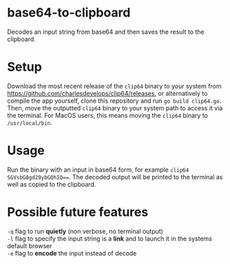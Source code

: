 # base64-to-clipboard
Decodes an input string from base64 and then saves the result to the clipboard.
# Setup
Download the most recent release of the `clip64` binary to your system from https://github.com/charlesdevelops/clip64/releases, or alternatively to compile the app yourself, clone this repository and run `go build clip64.go`. Then, move the outputted `clip64` binary to your system path to access it via the terminal. For MacOS users, this means moving the `clip64` binary to `/usr/local/bin`.
# Usage
Run the binary with an input in base64 form, for example `clip64 SGVsbG8gd29ybGQhIQ==`. The decoded output will be printed to the terminal as well as copied to the clipboard.  
# Possible future features
`-q` flag to run **quietly** (non verbose, no terminal output)  
`-l` flag to specify the input string is a **link** and to launch it in the systems default browser  
`-e` flag to **encode** the input instead of decode
